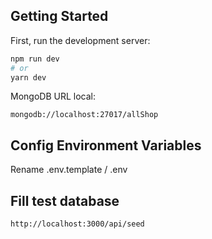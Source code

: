 
## Getting Started

First, run the development server:

```bash
npm run dev
# or
yarn dev
```

MongoDB URL local:
```
mongodb://localhost:27017/allShop
```

## Config Environment Variables
Rename .env.template / .env

## Fill test database
```
http://localhost:3000/api/seed
```
